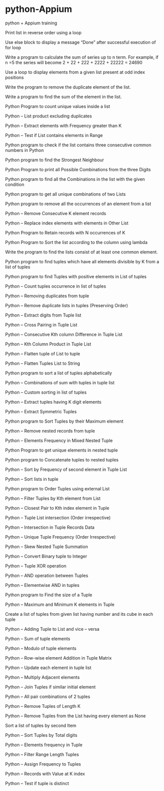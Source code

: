 # python-Appium
python + Appium training

Print list in reverse order using a loop

Use else block to display a message “Done” after successful execution of for loop

Write a program to calculate the sum of series up to n term. For example, if n =5 the series will become 2 + 22 + 222 + 2222 + 22222 = 24690

Use a loop to display elements from a given list present at odd index positions


Write the program to remove the duplicate element of the list.

Write a program to find the sum of the element in the list.

Python Program to count unique values inside a list

Python – List product excluding duplicates

Python – Extract elements with Frequency greater than K

Python – Test if List contains elements in Range

Python program to check if the list contains three consecutive common numbers in Python

Python program to find the Strongest Neighbour

Python Program to print all Possible Combinations from the three Digits

Python program to find all the Combinations in the list with the given condition

Python program to get all unique combinations of two Lists

Python program to remove all the occurrences of an element from a list

Python – Remove Consecutive K element records

Python – Replace index elements with elements in Other List

Python Program to Retain records with N occurrences of K

Python Program to Sort the list according to the column using lambda

Write the program to find the lists consist of at least one common element.

Python program to find tuples which have all elements divisible by K from a list of tuples

Python program to find Tuples with positive elements in List of tuples

Python – Count tuples occurrence in list of tuples

Python – Removing duplicates from tuple

Python – Remove duplicate lists in tuples (Preserving Order)

Python – Extract digits from Tuple list

Python – Cross Pairing in Tuple List

Python – Consecutive Kth column Difference in Tuple List

Python – Kth Column Product in Tuple List

Python – Flatten tuple of List to tuple

Python – Flatten Tuples List to String

Python program to sort a list of tuples alphabetically

Python – Combinations of sum with tuples in tuple list

Python – Custom sorting in list of tuples

Python – Extract tuples having K digit elements

Python – Extract Symmetric Tuples

Python program to Sort Tuples by their Maximum element

Python – Remove nested records from tuple

Python – Elements Frequency in Mixed Nested Tuple

Python Program to get unique elements in nested tuple

Python program to Concatenate tuples to nested tuples

Python – Sort by Frequency of second element in Tuple List

Python – Sort lists in tuple

Python program to Order Tuples using external List

Python – Filter Tuples by Kth element from List

Python – Closest Pair to Kth index element in Tuple

Python – Tuple List intersection (Order irrespective)

Python – Intersection in Tuple Records Data

Python – Unique Tuple Frequency (Order Irrespective)

Python – Skew Nested Tuple Summation

Python – Convert Binary tuple to Integer

Python – Tuple XOR operation

Python – AND operation between Tuples

Python – Elementwise AND in tuples

Python program to Find the size of a Tuple

Python – Maximum and Minimum K elements in Tuple

Create a list of tuples from given list having number and its cube in each tuple

Python – Adding Tuple to List and vice – versa

Python – Sum of tuple elements

Python – Modulo of tuple elements

Python – Row-wise element Addition in Tuple Matrix

Python – Update each element in tuple list

Python – Multiply Adjacent elements

Python – Join Tuples if similar initial element

Python – All pair combinations of 2 tuples

Python – Remove Tuples of Length K

Python – Remove Tuples from the List having every element as None

Sort a list of tuples by second Item

Python – Sort Tuples by Total digits

Python – Elements frequency in Tuple

Python – Filter Range Length Tuples

Python – Assign Frequency to Tuples

Python – Records with Value at K index

Python – Test if tuple is distinct





